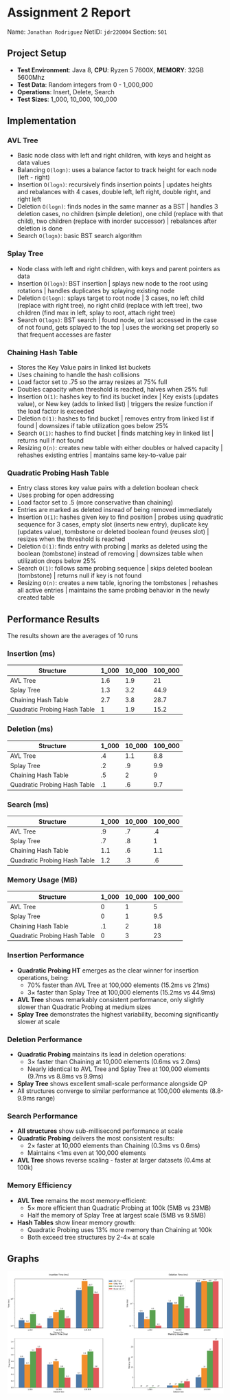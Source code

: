 # Assignment 2 Report
Name: `Jonathan Rodriguez`
NetID: `jdr220004`
Section: `501`


## Project Setup
- **Test Environment**: Java 8, **CPU**: Ryzen 5 7600X, **MEMORY**: 32GB 5600Mhz
- **Test Data**: Random integers from 0 - 1_000_000
- **Operations**: Insert, Delete, Search
- **Test Sizes**: 1_000, 10_000, 100_000

## Implementation

### AVL Tree
- Basic node class with left and right children, with keys and height as data values
- Balancing `O(logn)`: uses a balance factor to track height for each node (left - right)
- Insertion `O(logn)`: recursively finds insertion points | updates heights and rebalances with 4 cases, double left, left right, double right, and right left
- Deletion `O(logn)`: finds nodes in the same manner as a BST | handles 3 deletion cases, no children (simple deletion), one child (replace with that child), two children (replace with inorder successor) | rebalances after deletion is done
- Search `O(logn)`: basic BST search algorithm

### Splay Tree
- Node class with left and right children, with keys and parent pointers as data
- Insertion `O(logn)`: BST insertion | splays new node to the root using rotations | handles duplicates by splaying existing node
- Deletion `O(logn)`: splays target to root node | 3 cases, no left child (replace with right tree), no right child (replace with left tree), two children (find max in left, splay to root, attach right tree)
- Search `O(logn)`: BST search | found node, or last accessed in the case of not found, gets splayed to the top | uses the working set properly so that frequent accesses are faster

### Chaining Hash Table
- Stores the Key Value pairs in linked list buckets
- Uses chaining to handle the hash collisions
- Load factor set to .75 so the array resizes at 75% full
- Doubles capacity when threshold is reached, halves when 25% full
- Insertion `O(1)`: hashes key to find its bucket index | Key exists (updates value), or New key (adds to linked list) | triggers the resize function if the load factor is exceeded
- Deletion `O(1)`: hashes to find bucket | removes entry from linked list if found | downsizes if table utilization goes below 25%
- Search `O(1)`: hashes to find bucket | finds matching key in linked list | returns null if not found
- Resizing `O(n)`: creates new table with either doubles or halved capacity | rehashes existing entries | mantains same key-to-value pair

### Quadratic Probing Hash Table
- Entry class stores key value pairs with a deletion boolean check
- Uses probing for open addressing
- Load factor set to .5 (more conservative than chaining)
- Entries are marked as deleted insread of being removed immediately
- Insertion `O(1)`: hashes given key to find position | probes using quadratic sequence for 3 cases, empty slot (inserts new entry), duplicate key (updates value), tombstone or deleted boolean found (reuses slot) | resizes when the threshold is reached
- Deletion `O(1)`: finds entry with probing | marks as deleted using the boolean (tombstone) instead of removing | downsizes table when utilization drops below 25%
- Search `O(1)`: follows same probing sequence | skips deleted boolean (tombstone) | returns null if key is not found
- Resizing `O(n)`: creates a new table, ignoring the tombstones | rehashes all active entries | maintains the same probing behavior in the newly created table


## Performance Results

The results shown are the averages of 10 runs

### Insertion (ms)

| Structure | 1_000 | 10_000 | 100_000 |
|-----------|-------|--------|----------|
|AVL Tree | 1.6 | 1.9 | 21|
|Splay Tree | 1.3 | 3.2 | 44.9|
|Chaining Hash Table | 2.7 | 3.8 | 28.7|
|Quadratic Probing Hash Table | 1 | 1.9 | 15.2|

### Deletion (ms)

| Structure | 1_000 | 10_000 | 100_000 |
|-----------|-------|--------|----------|
|AVL Tree | .4 | 1.1 | 8.8|
|Splay Tree | .2 | .9 | 9.9|
|Chaining Hash Table | .5 | 2 | 9|
|Quadratic Probing Hash Table | .1 | .6 | 9.7|

### Search (ms)

| Structure | 1_000 | 10_000 | 100_000 |
|-----------|-------|--------|----------|
|AVL Tree | .9 | .7 | .4|
|Splay Tree | .7 | .8 | 1|
|Chaining Hash Table | 1.1 | .6 | 1.1|
|Quadratic Probing Hash Table | 1.2 | .3 | .6|

### Memory Usage (MB)

| Structure | 1_000 | 10_000 | 100_000 |
|-----------|-------|--------|----------|
|AVL Tree | 0 | 1 | 5|
|Splay Tree | 0 | 1| 9.5|
|Chaining Hash Table | .1 | 2 | 18|
|Quadratic Probing Hash Table | 0 | 3 | 23|

### Insertion Performance
- **Quadratic Probing HT** emerges as the clear winner for insertion operations, being:
  - 70% faster than AVL Tree at 100,000 elements (15.2ms vs 21ms)
  - 3× faster than Splay Tree at 100,000 elements (15.2ms vs 44.9ms)
- **AVL Tree** shows remarkably consistent performance, only slightly slower than Quadratic Probing at medium sizes
- **Splay Tree** demonstrates the highest variability, becoming significantly slower at scale

### Deletion Performance
- **Quadratic Probing** maintains its lead in deletion operations:
  - 3× faster than Chaining at 10,000 elements (0.6ms vs 2.0ms)
  - Nearly identical to AVL Tree and Splay Tree at 100,000 elements (9.7ms vs 8.8ms vs 9.9ms)
- **Splay Tree** shows excellent small-scale performance alongside QP
- All structures converge to similar performance at 100,000 elements (8.8-9.9ms range)

### Search Performance
- **All structures** show sub-millisecond performance at scale
- **Quadratic Probing** delivers the most consistent results:
  - 2× faster at 10,000 elements than Chaining (0.3ms vs 0.6ms)
  - Maintains <1ms even at 100,000 elements
- **AVL Tree** shows reverse scaling - faster at larger datasets (0.4ms at 100k)

### Memory Efficiency
- **AVL Tree** remains the most memory-efficient:
  - 5× more efficient than Quadratic Probing at 100k (5MB vs 23MB)
  - Half the memory of Splay Tree at largest scale (5MB vs 9.5MB)
- **Hash Tables** show linear memory growth:
  - Quadratic Probing uses 13% more memory than Chaining at 100k
  - Both exceed tree structures by 2-4× at scale

## Graphs

![image](https://github.com/Drqg1234/DSAassignment2/blob/main/dsa2-graphs.PNG?raw=true)
